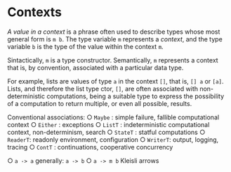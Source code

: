 # Contexts

*A value in a context* is a phrase often used to describe types whose most general form is `m b`. The type variable `m` represents a *context*, and the type variable `b` is the type of the value within the context `m`.

Sintactically, `m` is a type constructor. Semantically, `m` represents a context that is, by convention, associated with a particular data type.

For example, lists are values of type `a` in the context `[]`, that is, `[] a` or `[a]`. Lists, and therefore the list type ctor, `[]`, are often associated with non-deterministic computations, being a suitable type to express the possibility of a computation to return multiple, or even all possible, results.

Conventional associations:
○ `Maybe`  : simple failure, fallible computational context
○ `Either` : exceptions
○ `ListT`  : indeterministic computational context, non-determinism, search
○ `StateT` : statful computations
○ `ReaderT`: readonly environment, configuration
○ `WriterT`: output, logging, tracing
○ `ContT`  : continuations, cooperative concurrency

○ `a -> a` generally: `a -> b`
○ `a -> m b` Kleisli arrows
